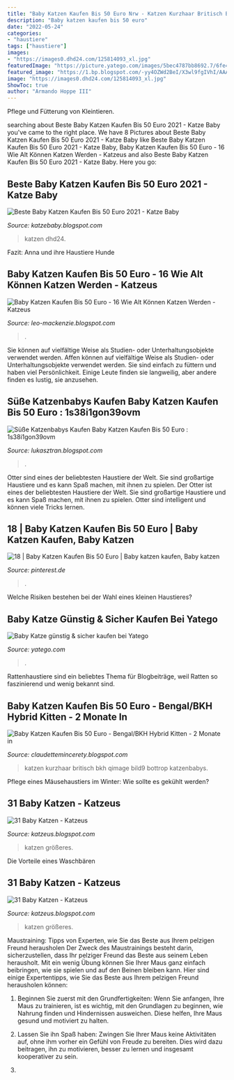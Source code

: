 ```yaml
---
title: "Baby Katzen Kaufen Bis 50 Euro Nrw - Katzen Kurzhaar Britisch Bkh Qimage Bild9 Bottrop Katzenbabys"
description: "Baby katzen kaufen bis 50 euro"
date: "2022-05-24"
categories:
- "haustiere"
tags: ["haustiere"]
images:
- "https://images0.dhd24.com/125814093_xl.jpg"
featuredImage: "https://picture.yatego.com/images/5bec4787bb8692.7/6fe4d392babb0f6a99a50623e45d9730-kqh/katze-baby-cat-wiese-wandtattoo-r0110.jpg"
featured_image: "https://1.bp.blogspot.com/-yy4OZWd2BeI/X3wl9fgIVhI/AAAAAAAAGCU/NlC5YiKKKT0-G7A4sNabSrCGbtZqAumlQCLcBGAsYHQ/s960/baby%2B%252816%2529.jpg"
image: "https://images0.dhd24.com/125814093_xl.jpg"
ShowToc: true
author: "Armando Hoppe III"
---
```



Pflege und Fütterung von Kleintieren.

	

		
searching about Beste Baby Katzen Kaufen Bis 50 Euro 2021 - Katze Baby you've came to the right place. We have 8 Pictures about Beste Baby Katzen Kaufen Bis 50 Euro 2021 - Katze Baby like Beste Baby Katzen Kaufen Bis 50 Euro 2021 - Katze Baby, Baby Katzen Kaufen Bis 50 Euro - 16 Wie Alt Können Katzen Werden - Katzeus and also Beste Baby Katzen Kaufen Bis 50 Euro 2021 - Katze Baby. Here you go:
		
    
## Beste Baby Katzen Kaufen Bis 50 Euro 2021 - Katze Baby

<img loading=lazy src="https://images0.dhd24.com/125814093_xl.jpg" onerror="this.onerror=null;this.src='https://tse3.mm.bing.net/th?id=OIP.oSwAURh-y5zch3GfAedc0gHaKB&amp;pid=15.1';" alt="Beste Baby Katzen Kaufen Bis 50 Euro 2021 - Katze Baby">

_Source: katzebaby.blogspot.com_

>katzen dhd24. 

	

Fazit: Anna und ihre Haustiere Hunde

    
## Baby Katzen Kaufen Bis 50 Euro - 16 Wie Alt Können Katzen Werden - Katzeus

<img loading=lazy src="https://lh5.googleusercontent.com/proxy/Q7ayM2HksQFRRDoWLrulEc-sSlaqiBupr8P4WxBOkguH-5u5io8f86YkyCnXj5qTm7QYLTBu9Q8c592xeOlhB4speG6KxRRzRj7r2Xi1ZhePccA=s0-d" onerror="this.onerror=null;this.src='https://tse3.mm.bing.net/th?id=OIP.CZHBBdW1st4K2ty4wn33-wHaKo&amp;pid=15.1';" alt="Baby Katzen Kaufen Bis 50 Euro - 16 Wie Alt Können Katzen Werden - Katzeus">

_Source: leo-mackenzie.blogspot.com_

>. 

	

Sie können auf vielfältige Weise als Studien- oder Unterhaltungsobjekte verwendet werden.
Affen können auf vielfältige Weise als Studien- oder Unterhaltungsobjekte verwendet werden. Sie sind einfach zu füttern und haben viel Persönlichkeit. Einige Leute finden sie langweilig, aber andere finden es lustig, sie anzusehen.

    
## Süße Katzenbabys Kaufen Baby Katzen Kaufen Bis 50 Euro : 1s38i1gon39ovm

<img loading=lazy src="https://static.findix.com/data/clpix/picture/vier-pfoetchen-suchen-neues-zuhause-950298-0.jpg" onerror="this.onerror=null;this.src='https://tse3.mm.bing.net/th?id=OIP.CL-6drcMU6hbEeLXmGaKXgAAAA&amp;pid=15.1';" alt="Süße Katzenbabys Kaufen Baby Katzen Kaufen Bis 50 Euro : 1s38i1gon39ovm">

_Source: lukasztran.blogspot.com_

>. 

	

Otter sind eines der beliebtesten Haustiere der Welt. Sie sind großartige Haustiere und es kann Spaß machen, mit ihnen zu spielen.
Der Otter ist eines der beliebtesten Haustiere der Welt. Sie sind großartige Haustiere und es kann Spaß machen, mit ihnen zu spielen. Otter sind intelligent und können viele Tricks lernen.

    
## 18 | Baby Katzen Kaufen Bis 50 Euro | Baby Katzen Kaufen, Baby Katzen

<img loading=lazy src="https://i.pinimg.com/736x/c1/b3/80/c1b380d921e2e42c4550dcb88aac5b9c.jpg" onerror="this.onerror=null;this.src='https://tse2.mm.bing.net/th?id=OIP.DkG0h-d5lyvom3bMcG8AZAHaJ3&amp;pid=15.1';" alt="18 | Baby Katzen Kaufen Bis 50 Euro | Baby katzen kaufen, Baby katzen">

_Source: pinterest.de_

>. 

	

Welche Risiken bestehen bei der Wahl eines kleinen Haustieres?

    
## Baby Katze Günstig &amp; Sicher Kaufen Bei Yatego

<img loading=lazy src="https://picture.yatego.com/images/5bec4787bb8692.7/6fe4d392babb0f6a99a50623e45d9730-kqh/katze-baby-cat-wiese-wandtattoo-r0110.jpg" onerror="this.onerror=null;this.src='https://tse3.mm.bing.net/th?id=OIP._3uNCWypDfew_CGaIx33nAHaEh&amp;pid=15.1';" alt="Baby Katze günstig &amp; sicher kaufen bei Yatego">

_Source: yatego.com_

>. 

	

Rattenhaustiere sind ein beliebtes Thema für Blogbeiträge, weil Ratten so faszinierend und wenig bekannt sind.

    
## Baby Katzen Kaufen Bis 50 Euro - Bengal/BKH Hybrid Kitten - 2 Monate In

<img loading=lazy src="http://bild9.qimage.de/britisch-kurzhaar-kaetzchen-foto-bild-80413059.jpg" onerror="this.onerror=null;this.src='https://tse1.mm.bing.net/th?id=OIP.xkE-6--7xPi99OA0RZOePAHaHa&amp;pid=15.1';" alt="Baby Katzen Kaufen Bis 50 Euro - Bengal/BKH Hybrid Kitten - 2 Monate in">

_Source: claudettemincerety.blogspot.com_

>katzen kurzhaar britisch bkh qimage bild9 bottrop katzenbabys. 

	

Pflege eines Mäusehaustiers im Winter: Wie sollte es gekühlt werden?

    
## 31 Baby Katzen - Katzeus

<img loading=lazy src="https://1.bp.blogspot.com/-yy4OZWd2BeI/X3wl9fgIVhI/AAAAAAAAGCU/NlC5YiKKKT0-G7A4sNabSrCGbtZqAumlQCLcBGAsYHQ/s960/baby%2B%252816%2529.jpg" onerror="this.onerror=null;this.src='https://tse3.mm.bing.net/th?id=OIP.b4JDK3v_6R7VsZEYeujdlQHaF3&amp;pid=15.1';" alt="31 Baby Katzen - Katzeus">

_Source: katzeus.blogspot.com_

>katzen größeres. 

	

Die Vorteile eines Waschbären

    
## 31 Baby Katzen - Katzeus

<img loading=lazy src="https://1.bp.blogspot.com/-I6cG2hEGaPo/X3wl-NrxezI/AAAAAAAAGCg/AYijIgAL7AcWwkResUJbgsOSJ41pXpqrQCLcBGAsYHQ/s1280/baby%2B%252818%2529.jpg" onerror="this.onerror=null;this.src='https://tse3.mm.bing.net/th?id=OIP.bOCaU_fNarij1GYb2W54kgHaEK&amp;pid=15.1';" alt="31 Baby Katzen - Katzeus">

_Source: katzeus.blogspot.com_

>katzen größeres. 

	

Maustraining: Tipps von Experten, wie Sie das Beste aus Ihrem pelzigen Freund herausholen
Der Zweck des Maustrainings besteht darin, sicherzustellen, dass Ihr pelziger Freund das Beste aus seinem Leben herausholt. Mit ein wenig Übung können Sie Ihrer Maus ganz einfach beibringen, wie sie spielen und auf den Beinen bleiben kann. Hier sind einige Expertentipps, wie Sie das Beste aus Ihrem pelzigen Freund herausholen können:
1. Beginnen Sie zuerst mit den Grundfertigkeiten: Wenn Sie anfangen, Ihre Maus zu trainieren, ist es wichtig, mit den Grundlagen zu beginnen, wie Nahrung finden und Hindernissen ausweichen. Diese helfen, Ihre Maus gesund und motiviert zu halten.

2. Lassen Sie ihn Spaß haben: Zwingen Sie Ihrer Maus keine Aktivitäten auf, ohne ihm vorher ein Gefühl von Freude zu bereiten. Dies wird dazu beitragen, ihn zu motivieren, besser zu lernen und insgesamt kooperativer zu sein.

3.


